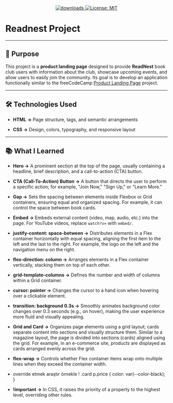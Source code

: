 <p align="center">
  <a href="https://github.com/busrademirell/readnest/blob/master/README.md">
    <img alt="downloads" src="https://img.shields.io/badge/English-En-blue" target="_blank" />
  </a>
  <a href="https://github.com/busrademirell/readnest/blob/master/doc/tr/Readme_tr.md">
    <img alt="License: MIT" src="https://img.shields.io/badge/Turkish-Tr-red" target="_blank" />
  </a>
</p>

# Readnest Project

---

## 🎯 Purpose

This project is a **product landing page** designed to provide **ReadNest** book club users with information about the club, showcase upcoming events, and allow users to easily join the community. Its goal is to develop an application functionally similar to the freeCodeCamp [Product Landing Page](https://survey-form.freecodecamp.rocks/) project.

---

## 🛠 Technologies Used

- **HTML →** Page structure, tags, and semantic arrangements

- **CSS →** Design, colors, typography, and responsive layout

---

## 📚 What I Learned

- **Hero →** A prominent section at the top of the page, usually containing a headline, brief description, and a call-to-action (CTA) button.

- **CTA (Call-To-Action) Button →** A button that directs the user to perform a specific action; for example, "Join Now," "Sign Up," or "Learn More."

- **Gap →** Sets the spacing between elements inside Flexbox or Grid containers, ensuring equal and organized spacing. For example, it can control the space between book cards.

- **Embed →** Embeds external content (video, map, audio, etc.) into the page. For YouTube videos, replace `watch?v=` with `embed/`.

- **justify-content: space-between →** Distributes elements in a Flex container horizontally with equal spacing, aligning the first item to the left and the last to the right. For example, the logo on the left and the navigation menu on the right.

- **flex-direction: column →** Arranges elements in a Flex container vertically, stacking them on top of each other.

- **grid-template-columns →** Defines the number and width of columns within a Grid container.

- **cursor: pointer →** Changes the cursor to a hand icon when hovering over a clickable element.

- **transition: background 0.3s →** Smoothly animates background color changes over 0.3 seconds (e.g., on hover), making the user experience more fluid and visually appealing.

- **Grid and Card →** Organizes page elements using a grid layout; cards separate content into sections and visually structure them. Similar to a magazine layout, the page is divided into sections (cards) aligned using the grid. For example, in an e-commerce site, products are displayed as cards arranged evenly across the grid.

- **flex-wrap →** Controls whether Flex container items wrap onto multiple lines when they exceed the container width.

- override etmek araştır örnekle !
  .card p.price {
  color: var(--color-black);
  }

- **!important →** In CSS, it raises the priority of a property to the highest level, overriding other rules.
